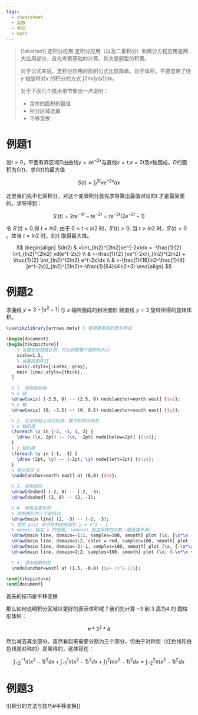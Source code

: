 ```yaml
---
tags:
  - cheatsheet
  - 高数
  - 考研
  - math
---
```

> [!abstract] 定积分应用
> 定积分应用（以及二重积分）和微分方程应用是两大应用部分，首先考察基础的计算。其次是题型的积累。
> 
> 对于公式来说，定积分应用的面积公式比较简单。对于体积，不要忽略了绕$y$ 轴旋转对$x$ 的积分的方式 $\int 2 \pi x |y(x)|dx$。
> 
> 对于下面几个技术细节做出一点说明：
> - 含参的面积的最值
> - 积分区域选取
> - 平移变换

# 例题1

设$t>0$，平面有界区域$D$由曲线$y=xe^{-2x}$与直线$x=t$,$x=2t$及$x$轴围成，$D$的面积为$S(t)$，求$S(t)$的最大值

$$
S(t) = \int _{t}^{2t} x e^{-2x} dx
$$

这里我们先不化简积分，对这个变限积分首先求导算出最值对应的$t$  才是最简便的。求导得到：

$$
S'(t) = 2te^{-4t} - te^{-2t} = t e^{-2t}( 2 e^{-2t} - 1)
$$

令 $S'(t)=0$,得 $t=ln2$.
由于 $0<t<ln2$ 时，$S'(t)>0$; 当 $t>ln2$ 时，$S'(t)<0$ 。故当 $t=ln2$ 时，$S(t)$ 取得最大值。

$$
\begin{align}
S(ln2) & =\int_{ln2}^{2ln2}xe^{-2x}dx = -\frac{1}{2} \int_{ln2}^{2ln2} xd(e^{-2x})  \\
 & =-\frac{1}{2} [xe^{-2x}]_{ln2}^{2ln2} + \frac{1}{2} \int_{ln2}^{2ln2} e^{-2x}dx \\
 & =-\frac{1}{16}ln2-\frac{1}{4}[e^{-2x}]_{ln2}^{2ln2}=-\frac{1}{64}(4ln2+3)
\end{align}
$$

# 例题2

求曲线 $y=3-|x^2-1|$ 与 $x$ 轴所围成的封闭图形 绕直线 $y=3$ 旋转所得的旋转体积。


```tikz
\usetikzlibrary{arrows.meta} % 使用更美观的箭头样式

\begin{document}
\begin{tikzpicture}[
    % 设置全局缩放比例，可以调整整个图形的大小
    scale=1.5,
    % 设置线条样式
    axis/.style={-Latex, gray},
    main line/.style={thick},
  ]

  % 1. 绘制坐标轴
  % x 轴
  \draw[axis] (-2.5, 0) -- (2.5, 0) node[anchor=north west] {$x$};
  % y 轴
  \draw[axis] (0, -3.5) -- (0, 0.5) node[anchor=south east] {$y$};

  % 2. 在坐标轴上添加刻度、数字和原点标签
  % x 轴刻度
  \foreach \x in {-2, -1, 1, 2} {
    \draw (\x, 2pt) -- (\x, -2pt) node[below=2pt] {$\x$};
  }
  % y 轴刻度
  \foreach \y in {-1, -3} {
    \draw (2pt, \y) -- (-2pt, \y) node[left=2pt] {$\y$};
  }
  % 原点标签 O
  \node[anchor=north east] at (0,0) {$O$};

  % 3. 绘制虚线
  \draw[dashed] (-2, 0) -- (-2, -3);
  \draw[dashed] (2, 0) -- (2, -3);

  % 4. 绘制主要形状
  % 绘制梯形的三个直线边
  \draw[main line] (2, -3) -- (-2, -3);
  % 使用 plot 命令绘制曲线部分 y = x^2 - 1
  % domain 指定 x 的范围, samples 指定采样的点数（越高越平滑）
  \draw[main line, domain=-1:1, samples=100, smooth] plot (\x, {\x*\x - 1});
  \draw[main line, domain=1:2, color = red, samples=100, smooth] plot (\x, {\x*\x - 1});
  \draw[main line, domain=-2:-1, samples=100, smooth] plot (\x, {-\x*\x + 1});
  \draw[main line, domain=1:2, samples=100, smooth] plot (\x, {-\x*\x + 1});

  % 5. 添加函数标签
  \node[anchor=west] at (1.5, -0.8) {$y=-|x^2-1|$};

\end{tikzpicture}
\end{document}
```

首先的技巧是平移变换

那么如何说明积分区域以更好的表示体积呢？我们先计算 $-3$ 到 $3$ 高为$4$ 的 圆柱形体积：

$$
\pi * 3^{2} * 4
$$


然后减去其余部分。虽然看起来需要分割为三个部分，但由于对称型（红色线和白色线是对称的）是易得的，这体现在：

$$
\int _{-2}^{-1} \pi (x^{2}-1)^{2} dx + \int _{-1}^{1} \pi (x^{2}-1)^{2} dx + \int _{1}^{2} \pi(x^{2}-1)^{2}dx = \int _{-2}^{2} \pi(x^{2}-1)^{2} dx
$$

# 例题3

![[积分的方法与技巧#平移变换]]